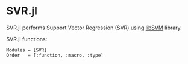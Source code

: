 # SVR.jl

SVR.jl performs Support Vector Regression (SVR) using [libSVM](https://www.csie.ntu.edu.tw/~cjlin/libsvm/) library.

SVR.jl functions:

```@autodocs
Modules = [SVR]
Order   = [:function, :macro, :type]
```